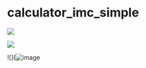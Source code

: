 # calculator_imc_simple


![](https://i.postimg.cc/MZ7nx7ky/Screenshot-2.png)


![](https://i.postimg.cc/Y0rMtmg3/Screenshot-400000000000000000.png)

![](![image](https://user-images.githubusercontent.com/91764104/209436631-d9258217-0031-43db-b226-5988e0bff38f.png)
